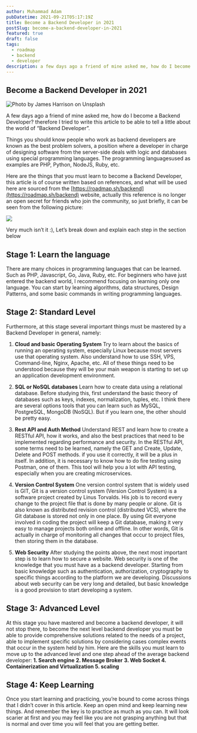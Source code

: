 ```yaml
---
author: Muhammad Adam
pubDatetime: 2021-09-21T05:17:19Z
title: Become a Backend Developer in 2021
postSlug: become-a-backend-developer-in-2021
featured: true
draft: false
tags:
  - roadmap
  - backend
  - developer
description: a few days ago a friend of mine asked me, how do I become a Backend Developer? therefore I tried to write this article to be able to tell a little about the world of “Backend Developer”.
---
```


## Become a Backend Developer in 2021

![Photo by [James Harrison](https://unsplash.com/@jstrippa?utm_source=medium&utm_medium=referral) on [Unsplash](https://unsplash.com?utm_source=medium&utm_medium=referral)](https://cdn-images-1.medium.com/max/12000/0*hcPdKO81hPuo2sGU)

A few days ago a friend of mine asked me, how do I become a Backend Developer? therefore I tried to write this article to be able to tell a little about the world of “Backend Developer”.

Things you should know people who work as backend developers are known as the best problem solvers, a position where a developer in charge of designing software from the server-side deals with logic and databases using special programming languages. The programming languages ​​used as examples are PHP, Python, NodeJS, Ruby, etc.

Here are the things that you must learn to become a Backend Developer, this article is of course written based on references, and what will be used here are sourced from the [https://roadmap.sh/backend](https://roadmap.sh/backend) website, actually this reference is no longer an open secret for friends who join the community, so just briefly, it can be seen from the following picture:

![](https://cdn-images-1.medium.com/max/2392/0*JWT_ISDRtT1rxuQ-.png)

Very much isn’t it :), Let’s break down and explain each step in the section below

## **Stage 1: Learn the language**

There are many choices in programming languages ​​that can be learned. Such as PHP, Javascript, Go, Java, Ruby, etc. For beginners who have just entered the backend world, I recommend focusing on learning only one language. You can start by learning algorithms, data structures, Design Patterns, and some basic commands in writing programming languages.

## Stage 2: Standard Level

Furthermore, at this stage several important things must be mastered by a Backend Developer in general, namely:

1.  **Cloud and basic Operating System**
    Try to learn about the basics of running an operating system, especially Linux because most servers use that operating system. Also understand how to use SSH, VPS, Command-line, Nginx, Apache, etc. All of these things need to be understood because they will be your main weapon is starting to set up an application development environment.

2.  **SQL or NoSQL databases**
    Learn how to create data using a relational database. Before studying this, first understand the basic theory of databases such as keys, indexes, normalization, tuples, etc. I think there are several options tools that you can learn such as MySQL, PostgreSQL, MongoDB (NoSQL). But if you learn one, the other should be pretty easy.

3.  **Rest API and Auth Method**
    Understand REST and learn how to create a RESTful API, how it works, and also the best practices that need to be implemented regarding performance and security. In the RESTful API, some terms need to be learned, namely the GET and Create, Update, Delete and POST methods. if you use it correctly, it will be a plus in itself. In addition, it is necessary to know how to do fire testing using Postman, one of them. This tool will help you a lot with API testing, especially when you are creating microservices.

4.  **Version Control System**
    One version control system that is widely used is GIT, Git is a version control system (Version Control System) is a software project created by Linus Torvalds. His job is to record every change to the project file that is done by many people or alone. Git is also known as distributed revision control (distributed VCS), where the Git database is stored not only in one place. By using Git everyone involved in coding the project will keep a Git database, making it very easy to manage projects both online and offline. In other words, Git is actually in charge of monitoring all changes that occur to project files, then storing them in the database.

5.  **Web Security**
    After studying the points above, the next most important step is to learn how to secure a website. Web security is one of the knowledge that you must have as a backend developer. Starting from basic knowledge such as authentication, authorization, cryptography to specific things according to the platform we are developing. Discussions about web security can be very long and detailed, but basic knowledge is a good provision to start developing a system.

## Stage 3: Advanced Level

At this stage you have mastered and become a backend developer, it will not stop there, to become the next level backend developer you must be able to provide comprehensive solutions related to the needs of a project, able to implement specific solutions by considering cases complex events that occur in the system held by him. Here are the skills you must learn to move up to the advanced level and one step ahead of the average backend developer:
**1. Search engine**
**2. Message Broker**
**3. Web Socket 4. Containerization and Virtualization 5. scaling**

## Stage 4: Keep Learning

Once you start learning and practicing, you’re bound to come across things that I didn’t cover in this article. Keep an open mind and keep learning new things. And remember the key is to practice as much as you can. It will look scarier at first and you may feel like you are not grasping anything but that is normal and over time you will feel that you are getting better.
